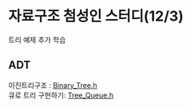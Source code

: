# 자료구조 첨성인 스터디(12/3)
트리 예제 추가 학습<br>
## ADT <br>
이진트리구조 : [Binary_Tree.h](https://github.com/gnbhub/GnB_DataStructure_2021/blob/96f4c255a703c96cc776b318a32ecddfb589e6ed/week8/Binary_Tree.h) <br>
큐로 트리 구현하기: [Tree_Queue.h](https://github.com/gnbhub/GnB_DataStructure_2021/blob/708d0683da7cd8d741495c4b15729fabba5da8cd/week8/Tree_Queue.h)
